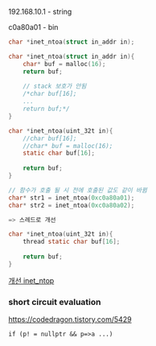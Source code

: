 

192.168.10.1 - string

c0a80a01  - bin



```c
char *inet_ntoa(struct in_addr in);

char *inet_ntoa(struct in_addr in){
    char* buf = malloc(16);
    return buf;
    
    // stack 보호가 안됨
    /*char buf[16];
    ...
    return buf;*/
}
```



```c
char *inet_ntoa(uint_32t in){
    //char buf[16];
    //char* buf = malloc(16);
    static char buf[16];
    
    return buf;
}

// 함수가 호출 될 시 전에 호출된 값도 같이 바뀜
char* str1 = inet_ntoa(0xc0a80a01);
char* str2 = inet_ntoa(0xc0a80a02);

=> 스레드로 개선

char *inet_ntoa(uint_32t in){
    thread static char buf[16];
    
    return buf;
}
```

[개선 inet_ntop](http://man7.org/linux/man-pages/man3/inet_ntop.3.html)



### short circuit evaluation

https://codedragon.tistory.com/5429

```
if (p! = nullptr && p=>a ...)
```

